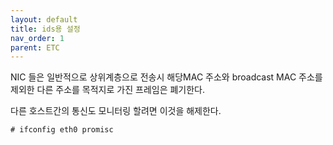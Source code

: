 ```yaml
---
layout: default
title: ids용 설정
nav_order: 1
parent: ETC
---
```

                

NIC 들은 일반적으로 상위계층으로 전송시 해당MAC 주소와 broadcast MAC 주소를 제외한 다른 주소를 목적지로 가진 프레임은 폐기한다.

 

다른 호스트간의 통신도 모니터링 할려면 이것을 해제한다.

```
# ifconfig eth0 promisc
```


